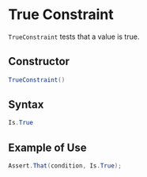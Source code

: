 # True Constraint

`TrueConstraint` tests that a value is true.

## Constructor

```csharp
TrueConstraint()
```

## Syntax

```csharp
Is.True
```

## Example of Use

```csharp
Assert.That(condition, Is.True);
```
